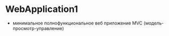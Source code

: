 # WebApplication1
 - минимальное полнофункциональное веб приложение MVC (модель-просмотр-управление)


